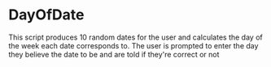 # DayOfDate
This script produces 10 random dates for the user and calculates the day of the week each date corresponds to. The user is prompted to enter the day they believe the date to be and are told if they're correct or not
